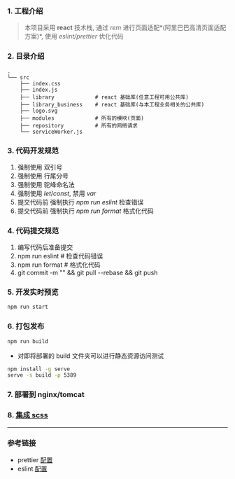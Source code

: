 ### 1. 工程介绍

> 本项目采用 **react** 技术栈, 通过 _rem_ 进行页面适配*(阿里巴巴高清页面适配方案)*, 使用 _eslint/prettier_ 优化代码

### 2. 目录介绍

```
.
└── src
    ├── index.css
    ├── index.js
    ├── library             # react 基础库(任意工程可用公共库)
    ├── library_business    # react 基础库(与本工程业务相关的公共库)
    ├── logo.svg
    ├── modules             # 所有的模块(页面)
    ├── repository          # 所有的网络请求
    └── serviceWorker.js
```

### 3. 代码开发规范

1. 强制使用 双引号
2. 强制使用 行尾分号
3. 强制使用 驼峰命名法
4. 强制使用 _let_/_const_, 禁用 _var_
5. 提交代码前 强制执行 _npm run eslint_ 检查错误
6. 提交代码前 强制执行 _npm run format_ 格式化代码

### 4. 代码提交规范

1. 编写代码后准备提交
2. npm run eslint # 检查代码错误
3. npm run format # 格式化代码
4. git commit -m "" && git pull --rebase && git push

### 5. 开发实时预览

```bash
npm run start
```

### 6. 打包发布

```bash
npm run build
```

-   对即将部署的 build 文件夹可以进行静态资源访问测试

```bash
npm install -g serve
serve -s build -p 5389
```

### 7. 部署到 nginx/tomcat

### 8. [集成 scss](https://facebook.github.io/create-react-app/docs/adding-a-sass-stylesheet)

---

### 参考链接

-   prettier [配置](https://prettier.io/docs/en/options.html)
-   eslint [配置](https://cloud.tencent.com/developer/chapter/12618)
